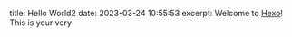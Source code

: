 title: Hello World2
date: 2023-03-24 10:55:53
excerpt: Welcome to [Hexo](https://hexo.io/)! This is your very
